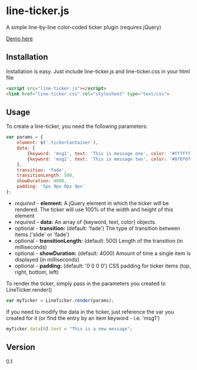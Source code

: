 line-ticker.js
=========

A simple line-by-line color-coded ticker plugin (requires jQuery)

[Demo here](http://htmlpreview.github.io/?https://raw.githubusercontent.com/teleganov/line-ticker-js/master/demos/demo.html)

Installation
------------
Installation is easy. Just include line-ticker.js and line-ticker.css in your html file
```html
<script src="line-ticker.js"></script>
<link href="line-ticker.css" rel="stylesheet" type="text/css">
```

Usage
-----
To create a line-ticker, you need the following parameters:
```javascript
var params = {
    element: $('.tickerContainer'),
    data: [
        {keyword: 'msg1', text: 'This is message one', color: '#ffffff'},
        {keyword: 'msg2', text: 'This is message two', color: '#0f0f0f'}
    ],
    transition: 'fade',
    transitionLength: 500,
    showDuration: 4000,
    padding: '5px 9px 0px 9px'
};
```
- *required* - **element:** A jQuery element in which the ticker will be rendered. The ticker will use 100% of the width and height of this element
- *required* - **data:** An array of {keyword, text, color} objects.
- optional - **transition:** (default: 'fade') The type of transition between items ('slide' or 'fade')
- optional - **transitionLength:** (default: 500) Length of the transition (in milliseconds)
- optional - **showDuration:** (default: 4000) Amount of time a single item is displayed (in milliseconds)
- optional - **padding:** (default: '0 0 0 0') CSS padding for ticker items (top, right, bottom, left)

To render the ticker, simply pass in the parameters you created to LineTicker.render()
```javascript
var myTicker = LineTicker.render(params);
```
If you need to modify the data in the ticker, just reference the var you created for it (or find the entry by an item keyword - i.e. 'msg1')
```javascript
myTicker.data[0].text = "This is a new message";
```

Version
----

0.1